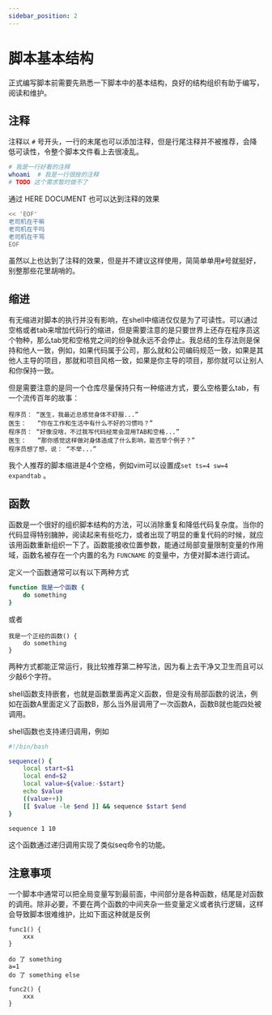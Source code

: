 ```yaml
---
sidebar_position: 2
---
```


# 脚本基本结构

正式编写脚本前需要先熟悉一下脚本中的基本结构，良好的结构组织有助于编写，阅读和维护。

## 注释
注释以 `#` 号开头，一行的末尾也可以添加注释，但是行尾注释并不被推荐，会降低可读性，令整个脚本文件看上去很凌乱。
```bash
# 我是一行好看的注释
whoami  # 我是一行很挫的注释
# TODO 这个需求暂时做不了
```
通过 HERE DOCUMENT 也可以达到注释的效果
```bash
<< 'EOF'
老司机在干嘛
老司机在干吗
老司机在干骂
EOF
```
虽然以上也达到了注释的效果，但是并不建议这样使用，简简单单用`#`号就挺好，别整那些花里胡哨的。

## 缩进
有无缩进对脚本的执行并没有影响，在shell中缩进仅仅是为了可读性。可以通过空格或者tab来增加代码行的缩进，但是需要注意的是只要世界上还存在程序员这个物种，那么tab党和空格党之间的纷争就永远不会停止。我总结的生存法则是保持和他人一致，例如，如果代码属于公司，那么就和公司编码规范一致，如果是其他人主导的项目，那就和项目风格一致，如果是你主导的项目，那你就可以让别人和你保持一致。

但是需要注意的是同一个仓库尽量保持只有一种缩进方式，要么空格要么tab，有一个流传百年的故事：
```
程序员： “医生，我最近总感觉身体不舒服...”
医生：   “你在工作和生活中有什么不好的习惯吗？”
程序员： “好像没啥，不过我写代码经常会混用TAB和空格...”
医生：   “那你感觉这样做对身体造成了什么影响，能否举个例子？”
程序员想了想，说： “不举...”
```

我个人推荐的脚本缩进是4个空格，例如vim可以设置成`set ts=4 sw=4 expandtab` 。

## 函数

函数是一个很好的组织脚本结构的方法，可以消除重复和降低代码复杂度。当你的代码显得特别臃肿，阅读起来有些吃力，或者出现了明显的重复代码的时候，就应该用函数重新组织一下了。函数能接收位置参数，能通过局部变量限制变量的作用域，函数名被存在一个内置的名为 `FUNCNAME` 的变量中，方便对脚本进行调试。

定义一个函数通常可以有以下两种方式

```bash
function 我是一个函数 {
    do something
}
```

或者
```
我是一个正经的函数() {
    do something
}
```
两种方式都能正常运行，我比较推荐第二种写法，因为看上去干净又卫生而且可以少敲6个字符。

shell函数支持嵌套，也就是函数里面再定义函数，但是没有局部函数的说法，例如在函数A里面定义了函数B，那么当外层调用了一次函数A，函数B就也能四处被调用。

shell函数也支持递归调用，例如
```bash
#!/bin/bash

sequence() {
    local start=$1
    local end=$2
    local value=${value:-$start}
    echo $value
    ((value++))
    [[ $value -le $end ]] && sequence $start $end
}

sequence 1 10
```
这个函数通过递归调用实现了类似seq命令的功能。

## 注意事项

一个脚本中通常可以把全局变量写到最前面，中间部分是各种函数，结尾是对函数的调用。除非必要，不要在两个函数的中间夹杂一些变量定义或者执行逻辑，这样会导致脚本很难维护，比如下面这种就是反例
```
func1() {
    xxx
}

do 了 something
a=1
do 了 something else

func2() {
    xxx
}
```

